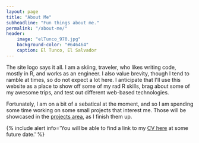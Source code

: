 ```yaml
---
layout: page
title: "About Me"
subheadline: "Fun things about me."
permalink: "/about-me/"
header:
    image: "elTunco_970.jpg"
    background-color: "#646464"
    caption: El Tunco, El Salvador
---
```


The site logo says it all. I am a skiing, traveler, who likes writing code, mostly in R, and works as an engineer. I also value brevity, though I tend to ramble at times, so do not expect a lot here. I anticipate that I'll use this website as a place to show off some of my rad R skills, brag about some of my awesome trips, and test out different web-based technologies. 

Fortunately, I am on a bit of a sebatical at the moment, and so I am spending some time working on some small projects that interest me. Those will be showcased in the [projects area][1], as I finish them up.

{% include alert info='You will be able to find a link to my <a href = "/about-me/CV/"> CV here</a> at some future date.' %}

[1]: /projects/
